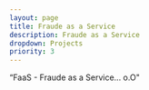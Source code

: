 ```yaml
---
layout: page
title: Fraude as a Service
description: Fraude as a Service
dropdown: Projects
priority: 3
---
```



“FaaS - Fraude as a Service... o.O"
<!--more-->
